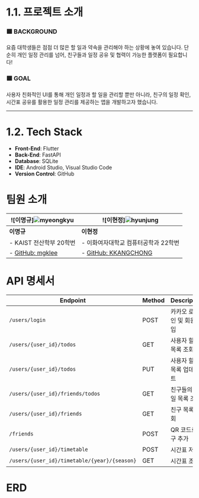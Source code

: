 # 1.1. 프로젝트 소개

### 🟩 BACKGROUND
요즘 대학생들은 점점 더 많은 할 일과 약속을 관리해야 하는 상황에 놓여 있습니다. 단순히 개인 일정 관리를 넘어, 친구들과 일정 공유 및 협력이 가능한 플랫폼이 필요합니다!

### 🟩 GOAL
사용자 친화적인 UI를 통해 개인 일정과 할 일을 관리할 뿐만 아니라, 친구의 일정 확인, 시간표 공유를 활용한 일정 관리를 제공하는 앱을 개발하고자 했습니다.

---

# 1.2. Tech Stack

- **Front-End**: Flutter  
- **Back-End**: FastAPI  
- **Database**: SQLite  
- **IDE**: Android Studio, Visual Studio Code  
- **Version Control**: GitHub


# 팀원 소개

| ![이명규]![myeongkyu](https://github.com/user-attachments/assets/c7c8a60f-c6ef-41bb-9055-d1ab42743ec5)| ![이현정]![hyunjung](https://github.com/user-attachments/assets/e4dd9a33-560a-4bc4-92bb-855deaaee15e)|
|---------------------------------|---------------------------------|
| **이명규**                      | **이현정**                      |
| - KAIST 전산학부 20학번         | - 이화여자대학교 컴퓨터공학과 22학번 |
| - [GitHub: mgklee](https://github.com/mgklee) | - [GitHub: KKANGCHONG](https://github.com/KKANGCHONG) |


# API 명세서

| **Endpoint**                              | **Method** | **Description**               |
|-------------------------------------------|------------|-------------------------------|
| `/users/login`                            | POST       | 카카오 로그인 및 회원가입       |
| `/users/{user_id}/todos`                  | GET        | 사용자 할 일 목록 조회          |
| `/users/{user_id}/todos`                  | PUT        | 사용자 할 일 목록 업데이트      |
| `/users/{user_id}/friends/todos`          | GET        | 친구들의 할 일 목록 조회        |
| `/users/{user_id}/friends`                | GET        | 친구 목록 조회                 |
| `/friends`                                | POST       | QR 코드로 친구 추가            |
| `/users/{user_id}/timetable`              | POST       | 시간표 저장                   |
| `/users/{user_id}/timetable/{year}/{season}` | GET       | 시간표 조회                   |

# ERD
